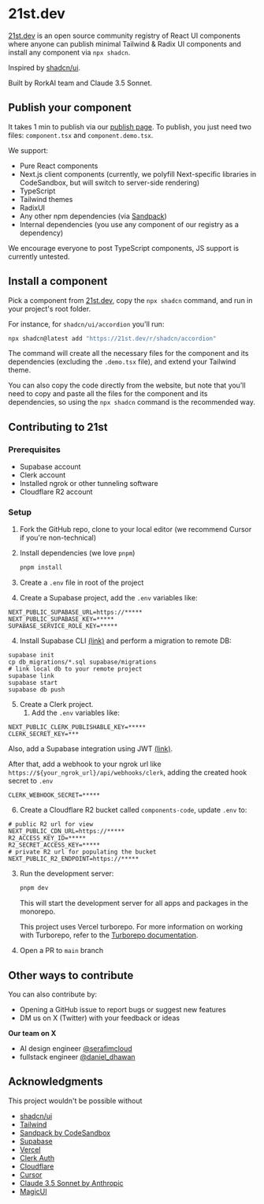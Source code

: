 # 21st.dev
[21st.dev](https://21st.dev) is an open source community registry of React UI components where anyone can publish minimal Tailwind & Radix UI components and install any component via `npx shadcn`.

Inspired by [shadcn/ui](https://ui.shadcn.com/).

Built by RorkAI team and Claude 3.5 Sonnet.

## Publish your component
It takes 1 min to publish via our [publish page](https://21st.dev). To publish, you just need two files: `component.tsx` and `component.demo.tsx`.

We support:
- Pure React components 
- Next.js client components (currently, we polyfill Next-specific libraries in CodeSandbox, but will switch to server-side rendering)
- TypeScript
- Tailwind themes
- RadixUI
- Any other npm dependencies (via [Sandpack](https://sandpack.codesandbox.io/))
- Internal dependencies (you use any component of our registry as a dependency)

We encourage everyone to post TypeScript components, JS support is currently untested.

## Install a component
Pick a component from [21st.dev](https://21st.dev), copy the `npx shadcn` command, and run in your project's root folder.

For instance, for `shadcn/ui/accordion` you'll run:
```bash
npx shadcn@latest add "https://21st.dev/r/shadcn/accordion"
```

The command will create all the necessary files for the component and its dependencies (excluding the `.demo.tsx` file), and extend your Tailwind theme.

You can also copy the code directly from the website, but note that you’ll need to copy and paste all the files for the component and its dependencies, so using the `npx shadcn` command is the recommended way.

## Contributing to 21st

### Prerequisites

- Supabase account
- Clerk account
- Installed ngrok or other tunneling software
- Cloudflare R2 account

### Setup

1. Fork the GitHub repo, clone to your local editor (we recommend Cursor if you're non-technical)

2. Install dependencies (we love `pnpm`)

   ```bash
   pnpm install
   ```

3. Create a `.env` file in root of the project

3. Create a Supabase project, add the `.env` variables like: 

```
NEXT_PUBLIC_SUPABASE_URL=https://*****
NEXT_PUBLIC_SUPABASE_KEY=*****
SUPABASE_SERVICE_ROLE_KEY=*****
```

4. Install Supabase CLI [(link)](https://supabase.com/docs/guides/local-development) and perform a migration to remote DB:

```
supabase init
cp db_migrations/*.sql supabase/migrations
# link local db to your remote project
supabase link
supabase start
supabase db push
```

5. Create a Clerk project. 
    1. Add the `.env` variables like:

```
NEXT_PUBLIC_CLERK_PUBLISHABLE_KEY=*****
CLERK_SECRET_KEY=***
```
    
Also, add a Supabase integration using JWT [(link)](https://clerk.com/docs/integrations/databases/supabase).

After that, add a webhook to your ngrok url like `https://${your_ngrok_url}/api/webhooks/clerk`, adding the created hook secret to `.env`

```
CLERK_WEBHOOK_SECRET=*****
```

6. Create a Cloudflare R2 bucket called `components-code`, update `.env` to:

```
# public R2 url for view
NEXT_PUBLIC_CDN_URL=https://*****
R2_ACCESS_KEY_ID=*****
R2_SECRET_ACCESS_KEY=*****
# private R2 url for populating the bucket
NEXT_PUBLIC_R2_ENDPOINT=https://*****
```

3. Run the development server:

    ```bash
    pnpm dev
    ```

    This will start the development server for all apps and packages in the monorepo.

    This project uses Vercel turborepo. For more information on working with Turborepo, refer to the [Turborepo documentation](https://turbo.build/repo/docs).

4. Open a PR to `main` branch

## Other ways to contribute

You can also contribute by:

- Opening a GitHub issue to report bugs or suggest new features
- DM us on X (Twitter) with your feedback or ideas

**Our team on X**
- AI design engineer [@serafimcloud](https://x.com/serafimcloud)
- fullstack engineer [@daniel_dhawan](https://x.com/daniel_dhawan)

## Acknowledgments
This project wouldn't be possible without

- [shadcn/ui](https://ui.shadcn.com/)
- [Tailwind](https://tailwindui.com/)
- [Sandpack by CodeSandbox](https://sandpack.codesandbox.io/)
- [Supabase](https://supabase.com)
- [Vercel](https://vercel.com)
- [Clerk Auth](https://clerk.com)
- [Cloudflare](https://cloudlfare.com)
- [Cursor](https://cursor.com)
- [Claude 3.5 Sonnet by Anthropic](https://anthropic.com/)
- [MagicUI](https://magicui.com)
